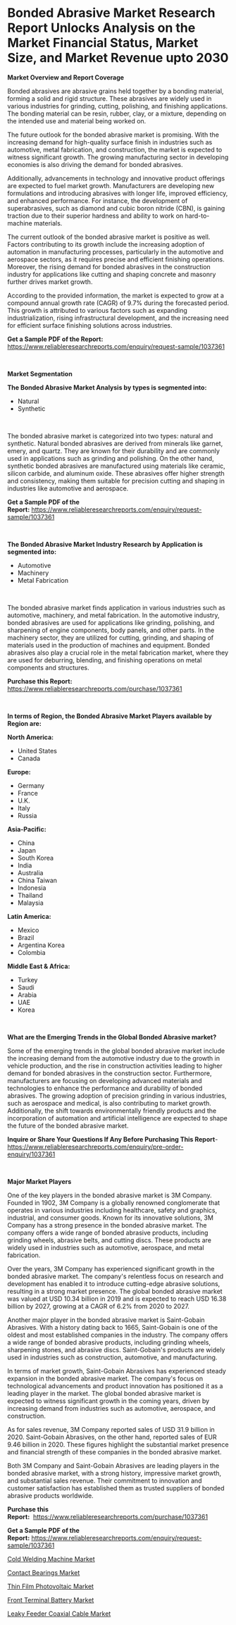 <p><h1>Bonded Abrasive Market Research Report Unlocks Analysis on the Market Financial Status, Market Size, and Market Revenue upto 2030</h1></p><p><strong>Market Overview and Report Coverage</strong></p>
<p><p>Bonded abrasives are abrasive grains held together by a bonding material, forming a solid and rigid structure. These abrasives are widely used in various industries for grinding, cutting, polishing, and finishing applications. The bonding material can be resin, rubber, clay, or a mixture, depending on the intended use and material being worked on.</p><p>The future outlook for the bonded abrasive market is promising. With the increasing demand for high-quality surface finish in industries such as automotive, metal fabrication, and construction, the market is expected to witness significant growth. The growing manufacturing sector in developing economies is also driving the demand for bonded abrasives.</p><p>Additionally, advancements in technology and innovative product offerings are expected to fuel market growth. Manufacturers are developing new formulations and introducing abrasives with longer life, improved efficiency, and enhanced performance. For instance, the development of superabrasives, such as diamond and cubic boron nitride (CBN), is gaining traction due to their superior hardness and ability to work on hard-to-machine materials.</p><p>The current outlook of the bonded abrasive market is positive as well. Factors contributing to its growth include the increasing adoption of automation in manufacturing processes, particularly in the automotive and aerospace sectors, as it requires precise and efficient finishing operations. Moreover, the rising demand for bonded abrasives in the construction industry for applications like cutting and shaping concrete and masonry further drives market growth.</p><p>According to the provided information, the market is expected to grow at a compound annual growth rate (CAGR) of 9.7% during the forecasted period. This growth is attributed to various factors such as expanding industrialization, rising infrastructural development, and the increasing need for efficient surface finishing solutions across industries.</p></p>
<p><strong>Get a Sample PDF of the Report:</strong> <a href="https://www.reliableresearchreports.com/enquiry/request-sample/1037361">https://www.reliableresearchreports.com/enquiry/request-sample/1037361</a></p>
<p>&nbsp;</p>
<p><strong>Market Segmentation</strong></p>
<p><strong>The Bonded Abrasive Market Analysis by types is segmented into:</strong></p>
<p><ul><li>Natural</li><li>Synthetic</li></ul></p>
<p>&nbsp;</p>
<p><p>The bonded abrasive market is categorized into two types: natural and synthetic. Natural bonded abrasives are derived from minerals like garnet, emery, and quartz. They are known for their durability and are commonly used in applications such as grinding and polishing. On the other hand, synthetic bonded abrasives are manufactured using materials like ceramic, silicon carbide, and aluminum oxide. These abrasives offer higher strength and consistency, making them suitable for precision cutting and shaping in industries like automotive and aerospace.</p></p>
<p><strong>Get a Sample PDF of the Report:</strong>&nbsp;<a href="https://www.reliableresearchreports.com/enquiry/request-sample/1037361">https://www.reliableresearchreports.com/enquiry/request-sample/1037361</a></p>
<p>&nbsp;</p>
<p><strong>The Bonded Abrasive Market Industry Research by Application is segmented into:</strong></p>
<p><ul><li>Automotive</li><li>Machinery</li><li>Metal Fabrication</li></ul></p>
<p>&nbsp;</p>
<p><p>The bonded abrasive market finds application in various industries such as automotive, machinery, and metal fabrication. In the automotive industry, bonded abrasives are used for applications like grinding, polishing, and sharpening of engine components, body panels, and other parts. In the machinery sector, they are utilized for cutting, grinding, and shaping of materials used in the production of machines and equipment. Bonded abrasives also play a crucial role in the metal fabrication market, where they are used for deburring, blending, and finishing operations on metal components and structures.</p></p>
<p><strong>Purchase this Report:</strong>&nbsp; <a href="https://www.reliableresearchreports.com/purchase/1037361">https://www.reliableresearchreports.com/purchase/1037361</a></p>
<p>&nbsp;</p>
<p><strong>In terms of Region, the Bonded Abrasive Market Players available by Region are:</strong></p>
<p>
    <p> <strong> North America: </strong>
        <ul>
            <li>United States</li>
            <li>Canada</li>
        </ul>
        </p> 
    <p> <strong> Europe: </strong>
        <ul>
            <li>Germany</li>
            <li>France</li>
            <li>U.K.</li>
            <li>Italy</li>
            <li>Russia</li>
        </ul>
        </p> 
    <p> <strong> Asia-Pacific: </strong>
        <ul>
            <li>China</li>
            <li>Japan</li>
            <li>South Korea</li>
            <li>India</li>
            <li>Australia</li>
            <li>China Taiwan</li>
            <li>Indonesia</li>
            <li>Thailand</li>
            <li>Malaysia</li>
        </ul>
        </p> 
    <p> <strong> Latin America: </strong>
        <ul>
            <li>Mexico</li>
            <li>Brazil</li>
            <li>Argentina Korea</li>
            <li>Colombia</li>
        </ul>
        </p> 
    <p> <strong> Middle East & Africa: </strong>
        <ul>
            <li>Turkey</li>
            <li>Saudi</li>
            <li>Arabia</li>
            <li>UAE</li>
            <li>Korea</li>
        </ul>
    </p>
    </p>
<p>&nbsp;</p>
<p><strong>What are the Emerging Trends in the Global Bonded Abrasive market?</strong></p>
<p><p>Some of the emerging trends in the global bonded abrasive market include the increasing demand from the automotive industry due to the growth in vehicle production, and the rise in construction activities leading to higher demand for bonded abrasives in the construction sector. Furthermore, manufacturers are focusing on developing advanced materials and technologies to enhance the performance and durability of bonded abrasives. The growing adoption of precision grinding in various industries, such as aerospace and medical, is also contributing to market growth. Additionally, the shift towards environmentally friendly products and the incorporation of automation and artificial intelligence are expected to shape the future of the bonded abrasive market.</p></p>
<p><strong>Inquire or Share Your Questions If Any Before Purchasing This Report</strong>- <a href="https://www.reliableresearchreports.com/enquiry/pre-order-enquiry/1037361">https://www.reliableresearchreports.com/enquiry/pre-order-enquiry/1037361</a></p>
<p>&nbsp;</p>
<p><strong>Major Market Players</strong></p>
<p><p>One of the key players in the bonded abrasive market is 3M Company. Founded in 1902, 3M Company is a globally renowned conglomerate that operates in various industries including healthcare, safety and graphics, industrial, and consumer goods. Known for its innovative solutions, 3M Company has a strong presence in the bonded abrasive market. The company offers a wide range of bonded abrasive products, including grinding wheels, abrasive belts, and cutting discs. These products are widely used in industries such as automotive, aerospace, and metal fabrication.</p><p>Over the years, 3M Company has experienced significant growth in the bonded abrasive market. The company's relentless focus on research and development has enabled it to introduce cutting-edge abrasive solutions, resulting in a strong market presence. The global bonded abrasive market was valued at USD 10.34 billion in 2019 and is expected to reach USD 16.38 billion by 2027, growing at a CAGR of 6.2% from 2020 to 2027.</p><p>Another major player in the bonded abrasive market is Saint-Gobain Abrasives. With a history dating back to 1665, Saint-Gobain is one of the oldest and most established companies in the industry. The company offers a wide range of bonded abrasive products, including grinding wheels, sharpening stones, and abrasive discs. Saint-Gobain's products are widely used in industries such as construction, automotive, and manufacturing.</p><p>In terms of market growth, Saint-Gobain Abrasives has experienced steady expansion in the bonded abrasive market. The company's focus on technological advancements and product innovation has positioned it as a leading player in the market. The global bonded abrasive market is expected to witness significant growth in the coming years, driven by increasing demand from industries such as automotive, aerospace, and construction.</p><p>As for sales revenue, 3M Company reported sales of USD 31.9 billion in 2020. Saint-Gobain Abrasives, on the other hand, reported sales of EUR 9.46 billion in 2020. These figures highlight the substantial market presence and financial strength of these companies in the bonded abrasive market.</p><p>Both 3M Company and Saint-Gobain Abrasives are leading players in the bonded abrasive market, with a strong history, impressive market growth, and substantial sales revenue. Their commitment to innovation and customer satisfaction has established them as trusted suppliers of bonded abrasive products worldwide.</p></p>
<p><strong>Purchase this Report:</strong>&nbsp;&nbsp;<a href="https://www.reliableresearchreports.com/purchase/1037361">https://www.reliableresearchreports.com/purchase/1037361</a></p>
<p></p>
<p><strong>Get a Sample PDF of the Report:</strong>&nbsp;<a href="https://www.reliableresearchreports.com/enquiry/request-sample/1037361">https://www.reliableresearchreports.com/enquiry/request-sample/1037361</a></p>
<p><p><a href="https://medium.com/@vallieemard78/cold-welding-machine-market-size-growth-forecast-2023-2030-56b565583cf5">Cold Welding Machine Market</a></p><p><a href="https://medium.com/@marcoshoppe2023/contact-bearings-market-size-growth-forecast-2023-2030-8c9c23de7044">Contact Bearings Market</a></p><p><a href="https://github.com/gdfhhhj/Market-Research-Report-List-1/blob/main/thin-film-photovoltaic-market.md">Thin Film Photovoltaic Market</a></p><p><a href="https://www.linkedin.com/pulse/front-terminal-battery-market-challenges-opportunities-growth-tvsue/">Front Terminal Battery Market</a></p><p><a href="https://www.linkedin.com/pulse/leaky-feeder-coaxial-cable-market-challenges-opportunities-9wrwe/">Leaky Feeder Coaxial Cable Market</a></p></p>